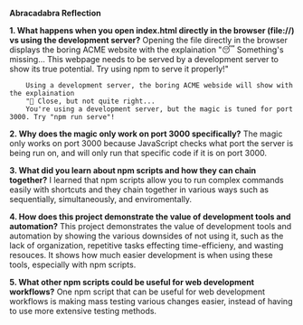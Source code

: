 
**Abracadabra Reflection**

**1. What happens when you open index.html directly in the browser (file://) vs using the development server?**
        Opening the file directly in the browser displays the boring ACME website with the explaination 
        "😴 Something's missing...
        This webpage needs to be served by a development server to show its true potential. Try using npm to serve it properly!"

        Using a development server, the boring ACME webside will show with the explaination
        "🤔 Close, but not quite right...
        You're using a development server, but the magic is tuned for port 3000. Try "npm run serve"!

**2. Why does the magic only work on port 3000 specifically?**
        The magic only works on port 3000 because JavaScript checks what port the server is being run on, and will only run that specific code if it is on port 3000.

**3. What did you learn about npm scripts and how they can chain together?**
        I learned that npm scripts allow you to run complex commands easily with shortcuts and they chain together in various ways such as sequentially, simultaneously, and enviromentally.

**4. How does this project demonstrate the value of development tools and automation?**
        This project demonstrates the value of development tools and automation by showing the various downsides of not using it, such as the lack of organization, repetitive tasks effecting time-efficieny, and wasting resouces. It shows how much easier development is when using these tools, especially with npm scripts.

**5. What other npm scripts could be useful for web development workflows?**
        One npm script that can be useful for web development workflows is making mass testing various changes easier, instead of having to use more extensive testing methods.